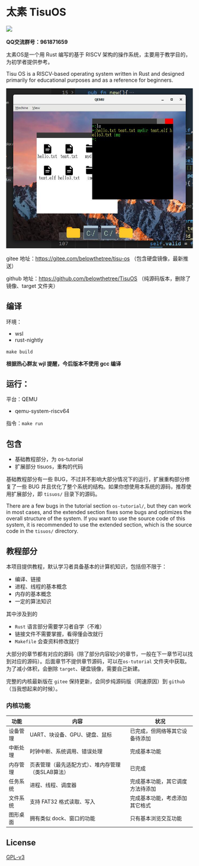# 太素 TisuOS

[![](https://img.shields.io/github/license/belowthetree/TisuOS)](./LICENSE)

**QQ交流群号：961871659**



太素OS是一个用 Rust 编写的基于 RISCV 架构的操作系统，主要用于教学目的，为初学者提供参考。

Tisu OS is a RISCV-based operating system written in Rust and designed primarily for educational purposes and as a reference for beginners.

![](图/系统截图.jpg)

gitee 地址：https://gitee.com/belowthetree/tisu-os （包含硬盘镜像，最新推送）

github 地址：https://github.com/belowthetree/TisuOS （纯源码版本，删除了镜像、target 文件夹）

## 编译

环境：

* wsl
* rust-nightly

`make build`

**根据热心群友 wjl 提醒，今后版本不使用 gcc 编译**

## 运行：

平台：QEMU

* qemu-system-riscv64

指令：`make run`

## 包含

* 基础教程部分，为 os-tutorial
* 扩展部分 tisuos，重构的代码

基础教程部分有一些 BUG，不过并不影响大部分情况下的运行，扩展重构部分修复了一些 BUG 并且优化了整个系统的结构。如果你想使用本系统的源码，推荐使用扩展部分，即 `tisuos/` 目录下的源码。

There are a few bugs in the tutorial section `os-tutorial/`, but they can work in most cases, and the extended section fixes some bugs and optimizes the overall structure of the system. If you want to use the source code of this system, it is recommended to use the extended section, which is the source code in the `tisuos/` directory.

## 教程部分

本项目提供教程，默认学习者具备基本的计算机知识，包括但不限于：

* 编译、链接
* 进程、线程的基本概念
* 内存的基本概念
* 一定的算法知识

其中涉及到的

* `Rust` 语言部分需要学习者自学（不难）
* 链接文件不需要掌握，看得懂会改就行
* `Makefile` 会查资料修改就行

大部分的章节都有对应的源码（除了部分内容较少的章节，一般在下一章节可以找到对应的源码）。后面章节不提供章节源码，可以在`os-tutorial` 文件夹中获取。为了减小体积，会删除 `target`、硬盘镜像，需要自己新建。

完整的内核最新版在 `gitee` 保持更新，会同步纯源码版（网速原因）到 `github` （当我想起来的时候）。

### 内核功能

| 功能     | 内容                                               | 状况                             |
| -------- | -------------------------------------------------- | -------------------------------- |
| 设备管理 | UART、块设备、GPU、键盘、鼠标                      | 已完成，但网络等其它设备待添加   |
| 中断处理 | 时钟中断、系统调用、错误处理                       | 完成基本功能                     |
| 内存管理 | 页表管理（最先适配方式）、堆内存管理（类SLAB算法） | 已完成                           |
| 任务系统 | 进程、线程、调度器                                 | 完成基本功能，其它调度方法待添加 |
| 文件系统 | 支持 FAT32 格式读取、写入                          | 完成基本功能，考虑添加其它格式   |
| 图形桌面 | 拥有类似 dock、窗口的功能                          | 只有基本浏览交互功能             |

## License

[GPL-v3](./LICENSE)

